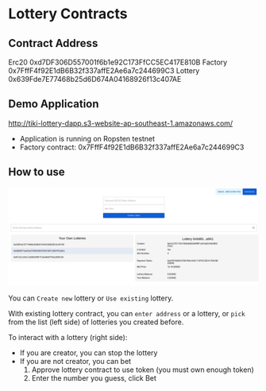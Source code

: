 # Lottery Contracts

## Contract Address

Erc20 0xd7DF306D557001f6b1e92C173FfCC5EC417E810B
Factory 0x7FffF4f92E1dB6B32f337affE2Ae6a7c244699C3
Lottery 0x639Fde7E77468b25d6D674A04168926f13c407AE

## Demo Application

<http://tiki-lottery-dapp.s3-website-ap-southeast-1.amazonaws.com/>

- Application is running on Ropsten testnet
- Factory contract: 0x7FffF4f92E1dB6B32f337affE2Ae6a7c244699C3

## How to use

![Demo Application](demo-app.png)

You can `Create new` lottery or `Use existing` lottery.

With existing lottery contract, you can `enter address` or a lottery, or `pick` from the list (left side) of lotteries you created before.

To interact with a lottery (right side):

- If you are creator, you can stop the lottery
- If you are not creator, you can bet
  1. Approve lottery contract to use token (you must own enough token)
  2. Enter the number you guess, click Bet
